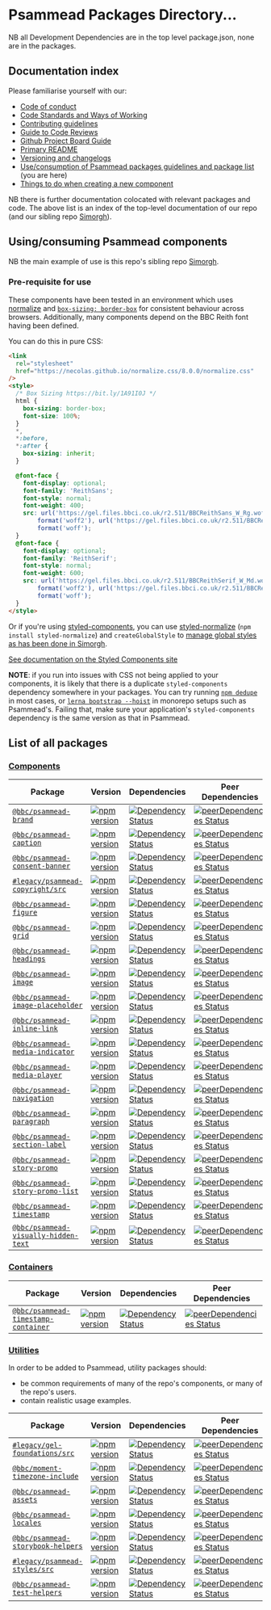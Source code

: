 # Psammead Packages Directory...

NB all Development Dependencies are in the top level package.json, none are in the packages.

## Documentation index

Please familiarise yourself with our:

- [Code of conduct](https://github.com/bbc/psammead/blob/latest/CODE_OF_CONDUCT.md)
- [Code Standards and Ways of Working](https://github.com/bbc/psammead/blob/latest/Code-Standards-and-Ways-of-Working.md)
- [Contributing guidelines](https://github.com/bbc/psammead/blob/latest/CONTRIBUTING.md)
- [Guide to Code Reviews](https://github.com/bbc/simorgh/blob/latest/docs/Code-Reviews.md)
- [Github Project Board Guide](https://github.com/bbc/simorgh/blob/latest/docs/Project-Board-Guide.md)
- [Primary README](https://github.com/bbc/psammead/blob/latest/README.md)
- [Versioning and changelogs](https://github.com/bbc/psammead/blob/latest/CONTRIBUTING.md#versioning-and-changelogs)
- [Use/consumption of Psammead packages guidelines and package list](https://github.com/bbc/psammead/blob/latest/packages/README.md) (you are here)
- [Things to do when creating a new component](https://github.com/bbc/psammead/blob/latest/Creating-a-new-component.md)

NB there is further documentation colocated with relevant packages and code. The above list is an index of the top-level documentation of our repo (and our sibling repo [Simorgh](https://github.com/bbc/simorgh)).

## Using/consuming Psammead components

NB the main example of use is this repo's sibling repo [Simorgh](https://github.com/bbc/simorgh).

### Pre-requisite for use

These components have been tested in an environment which uses [normalize](https://github.com/necolas/normalize.css) and [`box-sizing: border-box`](https://css-tricks.com/inheriting-box-sizing-probably-slightly-better-best-practice/) for consistent behaviour across browsers. Additionally, many components depend on the BBC Reith font having been defined.

You can do this in pure CSS:

```html
<link
  rel="stylesheet"
  href="https://necolas.github.io/normalize.css/8.0.0/normalize.css"
/>
<style>
  /* Box Sizing https://bit.ly/1A91I0J */
  html {
    box-sizing: border-box;
    font-size: 100%;
  }
  *,
  *:before,
  *:after {
    box-sizing: inherit;
  }

  @font-face {
    font-display: optional;
    font-family: 'ReithSans';
    font-style: normal;
    font-weight: 400;
    src: url('https://gel.files.bbci.co.uk/r2.511/BBCReithSans_W_Rg.woff2')
        format('woff2'), url('https://gel.files.bbci.co.uk/r2.511/BBCReithSans_W_Rg.woff')
        format('woff');
  }
  @font-face {
    font-display: optional;
    font-family: 'ReithSerif';
    font-style: normal;
    font-weight: 600;
    src: url('https://gel.files.bbci.co.uk/r2.511/BBCReithSerif_W_Md.woff2')
        format('woff2'), url('https://gel.files.bbci.co.uk/r2.511/BBCReithSerif_W_Md.woff')
        format('woff');
  }
</style>
```

Or if you're using [styled-components](https://styled-components.com), you can use [styled-normalize](https://www.npmjs.com/package/styled-normalize) (`npm install styled-normalize`) and `createGlobalStyle` to [manage global styles as has been done in Simorgh](https://github.com/bbc/simorgh/blob/latest/src/app/lib/utilities/darkMode/index.jsx#L4).

[See documentation on the Styled Components site](https://www.styled-components.com/docs/tooling#babel-plugin)

**NOTE**: if you run into issues with CSS not being applied to your components, it is likely that there is a duplicate `styled-components` dependency somewhere in your packages. You can try running [`npm dedupe`](https://www.styled-components.com/docs/faqs#duplicated-module-in-node_modules) in most cases, or [`lerna bootstrap --hoist`](https://www.styled-components.com/docs/faqs#usage-with-lerna) in monorepo setups such as Psammead's. Failing that, make sure your application's `styled-components` dependency is the same version as that in Psammead.

## List of all packages

### [Components](./components)

<!-- prettier-ignore -->
| Package | Version | Dependencies | Peer Dependencies
|--------|--------|------------|------------|
| [`@bbc/psammead-brand`](./components/psammead-brand) | [![npm version](https://img.shields.io/npm/v/@bbc/psammead-brand.svg)](https://www.npmjs.com/package/@bbc/psammead-brand) |[![Dependency Status](https://david-dm.org/bbc/psammead.svg?path=packages/components/psammead-brand)](https://david-dm.org/bbc/psammead?path=packages/components/psammead-brand) | [![peerDependencies Status](https://david-dm.org/bbc/psammead/peer-status.svg?path=packages/components/psammead-brand)](https://david-dm.org/bbc/psammead?path=packages/components/psammead-brand&type=peer) |
| [`@bbc/psammead-caption`](./components/psammead-caption) |[![npm version](https://img.shields.io/npm/v/@bbc/psammead-caption.svg)](https://www.npmjs.com/package/@bbc/psammead-caption) |[![Dependency Status](https://david-dm.org/bbc/psammead.svg?path=packages/components/psammead-caption)](https://david-dm.org/bbc/psammead?path=packages/components/psammead-caption) | [![peerDependencies Status](https://david-dm.org/bbc/psammead/peer-status.svg?path=packages/components/psammead-caption)](https://david-dm.org/bbc/psammead?path=packages/components/psammead-caption&type=peer) |
| [`@bbc/psammead-consent-banner`](./components/psammead-consent-banner) |[![npm version](https://img.shields.io/npm/v/@bbc/psammead-consent-banner.svg)](https://www.npmjs.com/package/@bbc/psammead-consent-banner) | [![Dependency Status](https://david-dm.org/bbc/psammead.svg?path=packages/components/psammead-consent-banner)](https://david-dm.org/bbc/psammead.svg?path=packages/components/psammead-consent-banner) | [![peerDependencies Status](https://david-dm.org/bbc/psammead/peer-status.svg?path=packages/components/psammead-consent-banner)](https://david-dm.org/bbc/psammead?path=packages/components/psammead-consent-banner&type=peer) |
| [`#legacy/psammead-copyright/src`](./components/psammead-copyright) |[![npm version](https://img.shields.io/npm/v/#legacy/psammead-copyright/src.svg)](https://www.npmjs.com/package/#legacy/psammead-copyright/src) |[![Dependency Status](https://david-dm.org/bbc/psammead.svg?path=packages/components/psammead-copyright)](https://david-dm.org/bbc/psammead?path=packages/components/psammead-copyright) | [![peerDependencies Status](https://david-dm.org/bbc/psammead/peer-status.svg?path=packages/components/psammead-copyright)](https://david-dm.org/bbc/psammead?path=packages/components/psammead-copyright&type=peer) |
| [`@bbc/psammead-figure`](./components/psammead-figure) |[![npm version](https://img.shields.io/npm/v/@bbc/psammead-figure.svg)](https://www.npmjs.com/package/@bbc/psammead-figure) |[![Dependency Status](https://david-dm.org/bbc/psammead.svg?path=packages/components/psammead-figure)](https://david-dm.org/bbc/psammead?path=packages/components/psammead-figure) | [![peerDependencies Status](https://david-dm.org/bbc/psammead/peer-status.svg?path=packages/components/psammead-figure)](https://david-dm.org/bbc/psammead?path=packages/components/psammead-figure&type=peer) |
| [`@bbc/psammead-grid`](./components/psammead-grid) |[![npm version](https://img.shields.io/npm/v/@bbc/psammead-grid.svg)](https://www.npmjs.com/package/@bbc/psammead-grid) |[![Dependency Status](https://david-dm.org/bbc/psammead.svg?path=packages/components/psammead-grid)](https://david-dm.org/bbc/psammead?path=packages/components/psammead-grid) | [![peerDependencies Status](https://david-dm.org/bbc/psammead/peer-status.svg?path=packages/components/psammead-grid)](https://david-dm.org/bbc/psammead?path=packages/components/psammead-grid&type=peer) |
| [`@bbc/psammead-headings`](./components/psammead-headings) |[![npm version](https://img.shields.io/npm/v/@bbc/psammead-headings.svg)](https://www.npmjs.com/package/@bbc/psammead-headings) |[![Dependency Status](https://david-dm.org/bbc/psammead.svg?path=packages/components/psammead-headings)](https://david-dm.org/bbc/psammead?path=packages/components/psammead-headings) | [![peerDependencies Status](https://david-dm.org/bbc/psammead/peer-status.svg?path=packages/components/psammead-headings)](https://david-dm.org/bbc/psammead?path=packages/components/psammead-headings&type=peer) |
| [`@bbc/psammead-image`](./components/psammead-image) |[![npm version](https://img.shields.io/npm/v/@bbc/psammead-image.svg)](https://www.npmjs.com/package/@bbc/psammead-image) |[![Dependency Status](https://david-dm.org/bbc/psammead.svg?path=packages/components/psammead-image)](https://david-dm.org/bbc/psammead?path=packages/components/psammead-image) | [![peerDependencies Status](https://david-dm.org/bbc/psammead/peer-status.svg?path=packages/components/psammead-image)](https://david-dm.org/bbc/psammead?path=packages/components/psammead-image&type=peer) |
| [`@bbc/psammead-image-placeholder`](./components/psammead-image-placeholder) |[![npm version](https://img.shields.io/npm/v/@bbc/psammead-image-placeholder.svg)](https://www.npmjs.com/package/@bbc/psammead-image-placeholder) |[![Dependency Status](https://david-dm.org/bbc/psammead.svg?path=packages/components/psammead-image-placeholder)](https://david-dm.org/bbc/psammead?path=packages/components/psammead-image-placeholder) | [![peerDependencies Status](https://david-dm.org/bbc/psammead/peer-status.svg?path=packages/components/psammead-image-placeholder)](https://david-dm.org/bbc/psammead?path=packages/components/psammead-image-placeholder&type=peer) |
| [`@bbc/psammead-inline-link`](./components/psammead-inline-link) |[![npm version](https://img.shields.io/npm/v/@bbc/psammead-inline-link.svg)](https://www.npmjs.com/package/@bbc/psammead-inline-link) |[![Dependency Status](https://david-dm.org/bbc/psammead.svg?path=packages/components/psammead-inline-link)](https://david-dm.org/bbc/psammead?path=packages/components/psammead-inline-link) | [![peerDependencies Status](https://david-dm.org/bbc/psammead/peer-status.svg?path=packages/components/psammead-inline-link)](https://david-dm.org/bbc/psammead?path=packages/components/psammead-inline-link&type=peer) |
| [`@bbc/psammead-media-indicator`](./components/psammead-media-indicator) |[![npm version](https://img.shields.io/npm/v/@bbc/psammead-media-indicator.svg)](https://www.npmjs.com/package/@bbc/psammead-media-indicator) |[![Dependency Status](https://david-dm.org/bbc/psammead.svg?path=packages/components/psammead-media-indicator)](https://david-dm.org/bbc/psammead?path=packages/components/psammead-media-indicator) | [![peerDependencies Status](https://david-dm.org/bbc/psammead/peer-status.svg?path=packages/components/psammead-media-indicator)](https://david-dm.org/bbc/psammead?path=packages/components/psammead-media-indicator&type=peer) |
| [`@bbc/psammead-media-player`](./components/psammead-media-player) |[![npm version](https://img.shields.io/npm/v/@bbc/psammead-media-player.svg)](https://www.npmjs.com/package/@bbc/psammead-media-player) |[![Dependency Status](https://david-dm.org/bbc/psammead.svg?path=packages/components/psammead-media-player)](https://david-dm.org/bbc/psammead?path=packages/components/psammead-media-player) | [![peerDependencies Status](https://david-dm.org/bbc/psammead/peer-status.svg?path=packages/components/psammead-media-player)](https://david-dm.org/bbc/psammead?path=packages/components/psammead-media-player&type=peer) |
| [`@bbc/psammead-navigation`](./components/psammead-navigation) |[![npm version](https://img.shields.io/npm/v/@bbc/psammead-navigation.svg)](https://www.npmjs.com/package/@bbc/psammead-navigation) |[![Dependency Status](https://david-dm.org/bbc/psammead.svg?path=packages/components/psammead-navigation)](https://david-dm.org/bbc/psammead?path=packages/components/psammead-navigation) | [![peerDependencies Status](https://david-dm.org/bbc/psammead/peer-status.svg?path=packages/components/psammead-navigation)](https://david-dm.org/bbc/psammead?path=packages/components/psammead-navigation&type=peer) |
| [`@bbc/psammead-paragraph`](./components/psammead-paragraph) |[![npm version](https://img.shields.io/npm/v/@bbc/psammead-paragraph.svg)](https://www.npmjs.com/package/@bbc/psammead-paragraph) |[![Dependency Status](https://david-dm.org/bbc/psammead.svg?path=packages/components/psammead-paragraph)](https://david-dm.org/bbc/psammead?path=packages/components/psammead-paragraph) | [![peerDependencies Status](https://david-dm.org/bbc/psammead/peer-status.svg?path=packages/components/psammead-paragraph)](https://david-dm.org/bbc/psammead?path=packages/components/psammead-paragraph&type=peer) |
| [`@bbc/psammead-section-label`](./components/psammead-section-label) |[![npm version](https://img.shields.io/npm/v/@bbc/psammead-section-label.svg)](https://www.npmjs.com/package/@bbc/psammead-section-label) |[![Dependency Status](https://david-dm.org/bbc/psammead.svg?path=packages/components/psammead-section-label)](https://david-dm.org/bbc/psammead?path=packages/components/psammead-section-label) | [![peerDependencies Status](https://david-dm.org/bbc/psammead/peer-status.svg?path=packages/components/psammead-section-label)](https://david-dm.org/bbc/psammead?path=packages/components/psammead-section-label&type=peer) |
| [`@bbc/psammead-story-promo`](./components/psammead-story-promo) |[![npm version](https://img.shields.io/npm/v/@bbc/psammead-story-promo.svg)](https://www.npmjs.com/package/@bbc/psammead-story-promo) |[![Dependency Status](https://david-dm.org/bbc/psammead.svg?path=packages/components/psammead-story-promo)](https://david-dm.org/bbc/psammead?path=packages/components/psammead-story-promo) | [![peerDependencies Status](https://david-dm.org/bbc/psammead/peer-status.svg?path=packages/components/psammead-story-promo)](https://david-dm.org/bbc/psammead?path=packages/components/psammead-story-promo&type=peer) |
| [`@bbc/psammead-story-promo-list`](./components/psammead-story-promo-list) |[![npm version](https://img.shields.io/npm/v/@bbc/psammead-story-promo-list.svg)](https://www.npmjs.com/package/@bbc/psammead-story-promo-list) |[![Dependency Status](https://david-dm.org/bbc/psammead.svg?path=packages/components/psammead-story-promo-list)](https://david-dm.org/bbc/psammead?path=packages/components/psammead-story-promo-list) | [![peerDependencies Status](https://david-dm.org/bbc/psammead/peer-status.svg?path=packages/components/psammead-story-promo-list)](https://david-dm.org/bbc/psammead?path=packages/components/psammead-story-promo-list&type=peer) |
| [`@bbc/psammead-timestamp`](./components/psammead-timestamp) |[![npm version](https://img.shields.io/npm/v/@bbc/psammead-timestamp.svg)](https://www.npmjs.com/package/@bbc/psammead-timestamp) |[![Dependency Status](https://david-dm.org/bbc/psammead.svg?path=packages/components/psammead-timestamp)](https://david-dm.org/bbc/psammead?path=packages/components/psammead-timestamp) | [![peerDependencies Status](https://david-dm.org/bbc/psammead/peer-status.svg?path=packages/components/psammead-timestamp)](https://david-dm.org/bbc/psammead?path=packages/components/psammead-timestamp&type=peer) |
| [`@bbc/psammead-visually-hidden-text`](./components/psammead-visually-hidden-text) |[![npm version](https://img.shields.io/npm/v/@bbc/psammead-visually-hidden-text.svg)](https://www.npmjs.com/package/@bbc/psammead-visually-hidden-text) |[![Dependency Status](https://david-dm.org/bbc/psammead.svg?path=packages/components/psammead-visually-hidden-text)](https://david-dm.org/bbc/psammead?path=packages/components/psammead-visually-hidden-text) | [![peerDependencies Status](https://david-dm.org/bbc/psammead/peer-status.svg?path=packages/components/psammead-visually-hidden-text)](https://david-dm.org/bbc/psammead?path=packages/components/psammead-visually-hidden-text&type=peer) |

### [Containers](./containers)

<!-- prettier-ignore -->
| Package | Version | Dependencies | Peer Dependencies
|--------|--------|------------|------------|
| [`@bbc/psammead-timestamp-container`](./containers/psammead-timestamp-container) |[![npm version](https://img.shields.io/npm/v/@bbc/psammead-timestamp-container.svg)](https://www.npmjs.com/package/@bbc/psammead-timestamp-container) |[![Dependency Status](https://david-dm.org/bbc/psammead.svg?path=packages/containers/psammead-timestamp-container)](https://david-dm.org/bbc/psammead?path=packages/containers/psammead-timestamp-container) | [![peerDependencies Status](https://david-dm.org/bbc/psammead/peer-status.svg?path=packages/containers/psammead-timestamp-container)](https://david-dm.org/bbc/psammead?path=packages/containers/psammead-timestamp-container&type=peer) |

### [Utilities](./utilities)

In order to be added to Psammead, utility packages should:

- be common requirements of many of the repo's components, or many of the repo's users.
- contain realistic usage examples.

<!-- prettier-ignore -->
| Package | Version | Dependencies | Peer Dependencies
|--------|--------|------------|------------|
| [`#legacy/gel-foundations/src`](./utilities/gel-foundations) |[![npm version](https://img.shields.io/npm/v/#legacy/gel-foundations/src.svg)](https://www.npmjs.com/package/#legacy/gel-foundations/src) |[![Dependency Status](https://david-dm.org/bbc/psammead.svg?path=packages/utilities/gel-foundations)](https://david-dm.org/bbc/psammead?path=packages/utilities/gel-foundations) | [![peerDependencies Status](https://david-dm.org/bbc/psammead/peer-status.svg?path=packages/utilities/gel-foundations)](https://david-dm.org/bbc/psammead?path=packages/utilities/gel-foundations&type=peer) |
| [`@bbc/moment-timezone-include`](./utilities/moment-timezone-include) |[![npm version](https://img.shields.io/npm/v/@bbc/moment-timezone-include.svg)](https://www.npmjs.com/package/@bbc/moment-timezone-include) |[![Dependency Status](https://david-dm.org/bbc/psammead.svg?path=packages/utilities/moment-timezone-include)](https://david-dm.org/bbc/psammead?path=packages/utilities/moment-timezone-include) | [![peerDependencies Status](https://david-dm.org/bbc/psammead/peer-status.svg?path=packages/utilities/moment-timezone-include)](https://david-dm.org/bbc/psammead?path=packages/utilities/moment-timezone-include&type=peer) |
| [`@bbc/psammead-assets`](./utilities/psammead-assets) |[![npm version](https://img.shields.io/npm/v/@bbc/psammead-assets.svg)](https://www.npmjs.com/package/@bbc/psammead-assets) |[![Dependency Status](https://david-dm.org/bbc/psammead.svg?path=packages/utilities/psammead-assets)](https://david-dm.org/bbc/psammead?path=packages/utilities/psammead-assets) | [![peerDependencies Status](https://david-dm.org/bbc/psammead/peer-status.svg?path=packages/utilities/psammead-assets)](https://david-dm.org/bbc/psammead?path=packages/utilities/psammead-assets&type=peer) |
| [`@bbc/psammead-locales`](./utilities/psammead-locales) |[![npm version](https://img.shields.io/npm/v/@bbc/psammead-locales.svg)](https://www.npmjs.com/package/@bbc/psammead-locales) |[![Dependency Status](https://david-dm.org/bbc/psammead.svg?path=packages/utilities/psammead-locales)](https://david-dm.org/bbc/psammead?path=packages/utilities/psammead-locales) | [![peerDependencies Status](https://david-dm.org/bbc/psammead/peer-status.svg?path=packages/utilities/psammead-locales)](https://david-dm.org/bbc/psammead?path=packages/utilities/psammead-locales&type=peer) |
| [`@bbc/psammead-storybook-helpers`](./utilities/psammead-storybook-helpers) |[![npm version](https://img.shields.io/npm/v/@bbc/psammead-storybook-helpers.svg)](https://www.npmjs.com/package/@bbc/psammead-storybook-helpers) |[![Dependency Status](https://david-dm.org/bbc/psammead.svg?path=packages/utilities/psammead-storybook-helpers)](https://david-dm.org/bbc/psammead?path=packages/utilities/psammead-storybook-helpers) | [![peerDependencies Status](https://david-dm.org/bbc/psammead/peer-status.svg?path=packages/utilities/psammead-storybook-helpers)](https://david-dm.org/bbc/psammead?path=packages/utilities/psammead-storybook-helpers&type=peer) |
| [`#legacy/psammead-styles/src`](./utilities/psammead-styles) |[![npm version](https://img.shields.io/npm/v/#legacy/psammead-styles/src.svg)](https://www.npmjs.com/package/#legacy/psammead-styles/src) |[![Dependency Status](https://david-dm.org/bbc/psammead.svg?path=packages/utilities/psammead-styles)](https://david-dm.org/bbc/psammead?path=packages/utilities/psammead-styles) | [![peerDependencies Status](https://david-dm.org/bbc/psammead/peer-status.svg?path=packages/utilities/psammead-styles)](https://david-dm.org/bbc/psammead?path=packages/utilities/psammead-styles&type=peer) |
| [`@bbc/psammead-test-helpers`](./utilities/psammead-test-helpers) |[![npm version](https://img.shields.io/npm/v/@bbc/psammead-test-helpers.svg)](https://www.npmjs.com/package/@bbc/psammead-test-helpers) |[![Dependency Status](https://david-dm.org/bbc/psammead.svg?path=packages/utilities/psammead-test-helpers)](https://david-dm.org/bbc/psammead?path=packages/utilities/psammead-test-helpers) | [![peerDependencies Status](https://david-dm.org/bbc/psammead/peer-status.svg?path=packages/utilities/psammead-test-helpers)](https://david-dm.org/bbc/psammead?path=packages/utilities/psammead-test-helpers&type=peer) |
